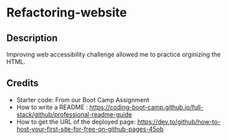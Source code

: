 # Refactoring-website

## Description
 Improving web accessibility challenge allowed me to practice orginizing the HTML.

 ## Credits
 - Starter code: From our Boot Camp Assignment
 - How to write a README : https://coding-boot-camp.github.io/full-stack/github/professional-readme-guide
 - How to get the URL of the deployed page: https://dev.to/github/how-to-host-your-first-site-for-free-on-github-pages-45ob
 